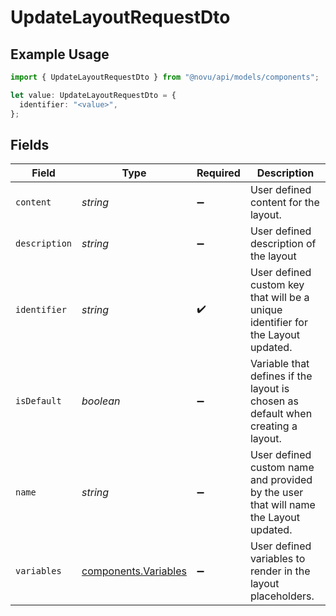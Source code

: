 # UpdateLayoutRequestDto

## Example Usage

```typescript
import { UpdateLayoutRequestDto } from "@novu/api/models/components";

let value: UpdateLayoutRequestDto = {
  identifier: "<value>",
};
```

## Fields

| Field                                                                                | Type                                                                                 | Required                                                                             | Description                                                                          |
| ------------------------------------------------------------------------------------ | ------------------------------------------------------------------------------------ | ------------------------------------------------------------------------------------ | ------------------------------------------------------------------------------------ |
| `content`                                                                            | *string*                                                                             | :heavy_minus_sign:                                                                   | User defined content for the layout.                                                 |
| `description`                                                                        | *string*                                                                             | :heavy_minus_sign:                                                                   | User defined description of the layout                                               |
| `identifier`                                                                         | *string*                                                                             | :heavy_check_mark:                                                                   | User defined custom key that will be a unique identifier for the Layout updated.     |
| `isDefault`                                                                          | *boolean*                                                                            | :heavy_minus_sign:                                                                   | Variable that defines if the layout is chosen as default when creating a layout.     |
| `name`                                                                               | *string*                                                                             | :heavy_minus_sign:                                                                   | User defined custom name and provided by the user that will name the Layout updated. |
| `variables`                                                                          | [components.Variables](../../models/components/variables.md)                         | :heavy_minus_sign:                                                                   | User defined variables to render in the layout placeholders.                         |